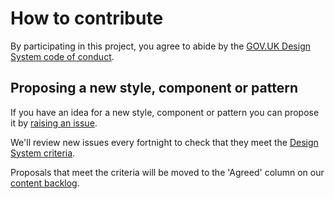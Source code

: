 # How to contribute

By participating in this project, you agree to abide by the [GOV.UK Design System code of conduct](CODE_OF_CONDUCT.md).

## Proposing a new style, component or pattern

If you have an idea for a new style, component or pattern you can propose it by [raising an issue](https://github.com/alphagov/govuk-design-system-backlog/issues/new).

We'll review new issues every fortnight to check that they meet the [Design System criteria](CRITERIA.md).

Proposals that meet the criteria will be moved to the 'Agreed' column on our [content backlog](https://github.com/alphagov/govuk-design-system-backlog/projects/3).
